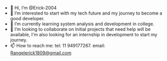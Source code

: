 - 👋 Hi, I’m @Erick-2004
- 👀 I’m interested to start with my tech future and my journey to become a good developer.
- 🌱 I’m currently learning  system analysis and development in college.
- 💞️ I’m looking to collaborate on Initial projects that need help will be available, I'm also looking for an internship in development to start my journey.
- 📫  How to reach me: tel: 11 949177267. email: Rangelerick1809@gmail.com

<!---
Erick-2004/Erick-2004 is a ✨ special ✨ repository because its `README.md` (this file) appears on your GitHub profile.
You can click the Preview link to take a look at your changes.
--->
